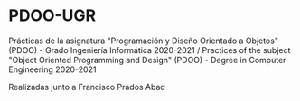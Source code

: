 # PDOO-UGR
Prácticas de la asignatura "Programación y Diseño Orientado a Objetos" (PDOO) - Grado Ingeniería Informática 2020-2021 / Practices of the subject "Object Oriented Programming and Design" (PDOO) - Degree in Computer Engineering 2020-2021

Realizadas junto a Francisco Prados Abad
